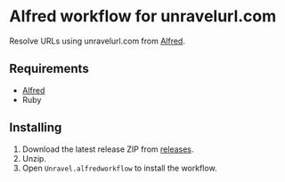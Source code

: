 # Alfred workflow for unravelurl.com

Resolve URLs using unravelurl.com from [Alfred](http://alfred.app).

## Requirements

- [Alfred](https://alfred.app)
- Ruby

## Installing

1. Download the latest release ZIP from [releases](https://github.com/saneef/alfred-unravel-url/releases).
2. Unzip.
3. Open `Unravel.alfredworkflow` to install the workflow.
